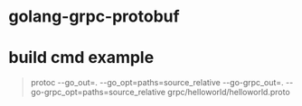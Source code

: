 # golang-grpc-protobuf

# build cmd example
> protoc --go_out=. --go_opt=paths=source_relative --go-grpc_out=. --go-grpc_opt=paths=source_relative grpc/helloworld/helloworld.proto